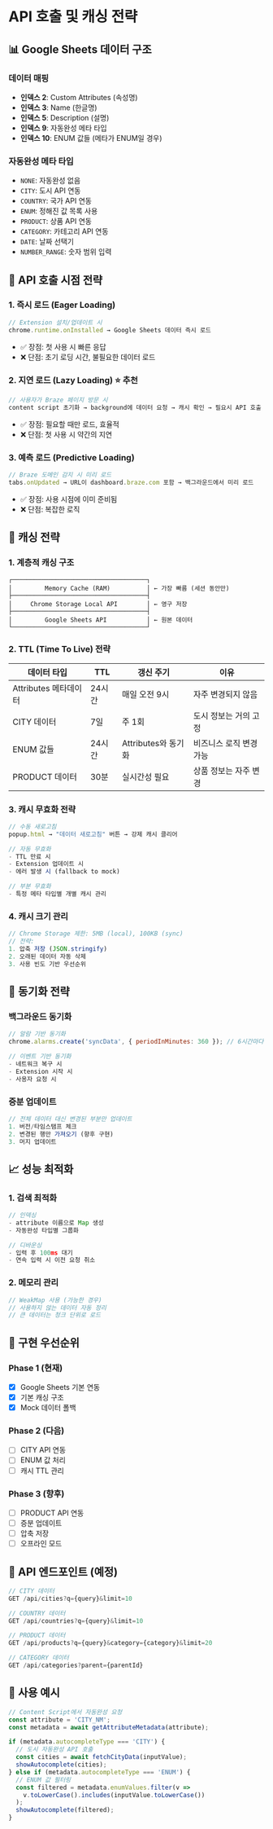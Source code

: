 # API 호출 및 캐싱 전략

## 📊 Google Sheets 데이터 구조

### 데이터 매핑
- **인덱스 2**: Custom Attributes (속성명)
- **인덱스 3**: Name (한글명)
- **인덱스 5**: Description (설명)
- **인덱스 9**: 자동완성 메타 타입
- **인덱스 10**: ENUM 값들 (메타가 ENUM일 경우)

### 자동완성 메타 타입
- `NONE`: 자동완성 없음
- `CITY`: 도시 API 연동
- `COUNTRY`: 국가 API 연동
- `ENUM`: 정해진 값 목록 사용
- `PRODUCT`: 상품 API 연동
- `CATEGORY`: 카테고리 API 연동
- `DATE`: 날짜 선택기
- `NUMBER_RANGE`: 숫자 범위 입력

## 🚀 API 호출 시점 전략

### 1. **즉시 로드 (Eager Loading)**
```javascript
// Extension 설치/업데이트 시
chrome.runtime.onInstalled → Google Sheets 데이터 즉시 로드
```
- ✅ 장점: 첫 사용 시 빠른 응답
- ❌ 단점: 초기 로딩 시간, 불필요한 데이터 로드

### 2. **지연 로드 (Lazy Loading)** ⭐ 추천
```javascript
// 사용자가 Braze 페이지 방문 시
content script 초기화 → background에 데이터 요청 → 캐시 확인 → 필요시 API 호출
```
- ✅ 장점: 필요할 때만 로드, 효율적
- ❌ 단점: 첫 사용 시 약간의 지연

### 3. **예측 로드 (Predictive Loading)**
```javascript
// Braze 도메인 감지 시 미리 로드
tabs.onUpdated → URL이 dashboard.braze.com 포함 → 백그라운드에서 미리 로드
```
- ✅ 장점: 사용 시점에 이미 준비됨
- ❌ 단점: 복잡한 로직

## 💾 캐싱 전략

### 1. **계층적 캐싱 구조**

```
┌─────────────────────────────────────┐
│         Memory Cache (RAM)          │ ← 가장 빠름 (세션 동안만)
├─────────────────────────────────────┤
│     Chrome Storage Local API        │ ← 영구 저장
├─────────────────────────────────────┤
│         Google Sheets API           │ ← 원본 데이터
└─────────────────────────────────────┘
```

### 2. **TTL (Time To Live) 전략**

| 데이터 타입 | TTL | 갱신 주기 | 이유 |
|------------|-----|----------|------|
| Attributes 메타데이터 | 24시간 | 매일 오전 9시 | 자주 변경되지 않음 |
| CITY 데이터 | 7일 | 주 1회 | 도시 정보는 거의 고정 |
| ENUM 값들 | 24시간 | Attributes와 동기화 | 비즈니스 로직 변경 가능 |
| PRODUCT 데이터 | 30분 | 실시간성 필요 | 상품 정보는 자주 변경 |

### 3. **캐시 무효화 전략**

```javascript
// 수동 새로고침
popup.html → "데이터 새로고침" 버튼 → 강제 캐시 클리어

// 자동 무효화
- TTL 만료 시
- Extension 업데이트 시
- 에러 발생 시 (fallback to mock)

// 부분 무효화
- 특정 메타 타입별 개별 캐시 관리
```

### 4. **캐시 크기 관리**

```javascript
// Chrome Storage 제한: 5MB (local), 100KB (sync)
// 전략: 
1. 압축 저장 (JSON.stringify)
2. 오래된 데이터 자동 삭제
3. 사용 빈도 기반 우선순위
```

## 🔄 동기화 전략

### 백그라운드 동기화
```javascript
// 알람 기반 동기화
chrome.alarms.create('syncData', { periodInMinutes: 360 }); // 6시간마다

// 이벤트 기반 동기화
- 네트워크 복구 시
- Extension 시작 시
- 사용자 요청 시
```

### 증분 업데이트
```javascript
// 전체 데이터 대신 변경된 부분만 업데이트
1. 버전/타임스탬프 체크
2. 변경된 행만 가져오기 (향후 구현)
3. 머지 업데이트
```

## 📈 성능 최적화

### 1. **검색 최적화**
```javascript
// 인덱싱
- attribute 이름으로 Map 생성
- 자동완성 타입별 그룹화

// 디바운싱
- 입력 후 100ms 대기
- 연속 입력 시 이전 요청 취소
```

### 2. **메모리 관리**
```javascript
// WeakMap 사용 (가능한 경우)
// 사용하지 않는 데이터 자동 정리
// 큰 데이터는 청크 단위로 로드
```

## 🎯 구현 우선순위

### Phase 1 (현재)
- [x] Google Sheets 기본 연동
- [x] 기본 캐싱 구조
- [x] Mock 데이터 폴백

### Phase 2 (다음)
- [ ] CITY API 연동
- [ ] ENUM 값 처리
- [ ] 캐시 TTL 관리

### Phase 3 (향후)
- [ ] PRODUCT API 연동
- [ ] 증분 업데이트
- [ ] 압축 저장
- [ ] 오프라인 모드

## 🔌 API 엔드포인트 (예정)

```javascript
// CITY 데이터
GET /api/cities?q={query}&limit=10

// COUNTRY 데이터  
GET /api/countries?q={query}&limit=10

// PRODUCT 데이터
GET /api/products?q={query}&category={category}&limit=20

// CATEGORY 데이터
GET /api/categories?parent={parentId}
```

## 📝 사용 예시

```javascript
// Content Script에서 자동완성 요청
const attribute = 'CITY_NM';
const metadata = await getAttributeMetadata(attribute);

if (metadata.autocompleteType === 'CITY') {
  // 도시 자동완성 API 호출
  const cities = await fetchCityData(inputValue);
  showAutocomplete(cities);
} else if (metadata.autocompleteType === 'ENUM') {
  // ENUM 값 필터링
  const filtered = metadata.enumValues.filter(v => 
    v.toLowerCase().includes(inputValue.toLowerCase())
  );
  showAutocomplete(filtered);
}
```
